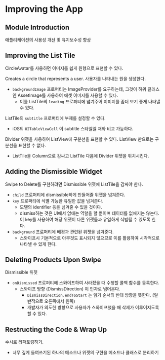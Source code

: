 # Improving the App

## Module Introduction

애플리케이션의 사용성 개선 및 유지보수성 향상

## Improving the List Tile

CircleAvatar를 사용하면 이미지를 쉽게 원형으로 표현할 수 있다.

Creates a circle that represents a user. 사용자를 나타내는 원을 생성한다.

- `backgroundImage` 프로퍼티는 ImageProvider를 요구하는데, 그것이 하위 클래스인 AssetImage를 사용하여 에셋 이미지를 사용할 수 있다.
  - 이를 ListTile의 `leading` 프로퍼티에 넘겨주어 이미지를 좀더 보기 좋게 나타낼 수 있다.

ListTile의 `subtitle` 프로퍼티에 부제를 설정할 수 있다.

- iOS의 `UITableViewCell` 이 subtitle 스타일일 때와 비교 가능하다.

Divider 위젯을 사용하여 ListView에 구분선을 표현할 수 있다. ListView 만으로는 구분선을 표현할 수 없다.

- ListTile을 Column으로 감싸고 ListTile 다음에 Divider 위젯을 위치시킨다.

## Adding the Dismissible Widget

Swipe to Delete를 구현하려면 Dismissible 위젯에 ListTile을 감싸야 한다.

- `child` 프로퍼티에 dismissible하게 만들어줄 위젯을 넘겨준다.
- `key` 프로퍼티에 식별 가능한 유일한 값을 넘겨준다.
  - 모델의 identifier 등을 넘겨줄 수 있을 것이다.
  - dismiss하는 것은 UI에서 없애는 역할을 할 뿐이며 데이터를 없애지는 않는다. 이 key를 사용하여 해당 위젯이 다른 위젯들과 유일하게 식별될 수 있도록 한다.
- `background` 프로퍼티에 배경과 관련된 위젯을 넘겨준다.
  - 스와이프시 기본적으로 아무것도 표시되지 않으므로 이를 활용하여 시각적으로 나타낼 수 있게 한다.

## Deleting Products Upon Swipe

Dismissible 위젯

- `onDismissed` 프로퍼티에 스와이프하여 사라졌을 때 수행할 콜백 함수를 등록한다.
  - 스와이프 방향 (DismissDirection) 이 인자로 넘어온다.
    - `DismissDirection.endToStart` 는 읽기 순서의 반대 방향을 뜻한다. (일반적으로 오른쪽에서 왼쪽)
    - 개발자가 의도한 방향으로 사용자가 스와이프했을 때 삭제가 이루어지도록 할 수 있다.

## Restructing the Code & Wrap Up

수시로 리팩토링하기.

- 너무 깊게 들여쓰기된 하나의 메소드나 위젯의 구현을 메소드나 클래스로 분리하기